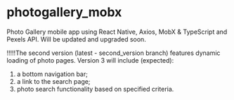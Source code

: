 # photogallery_mobx
Photo Gallery mobile app using React Native, Axios, MobX &amp; TypeScript and Pexels API. Will be updated and upgraded soon. 


!!!!!The second version (latest -  second_version branch) features dynamic loading of photo pages. Version 3 will include (expected):

1) a bottom navigation bar;   
2) a link to the search page;
3) photo search functionality based on specified criteria.
